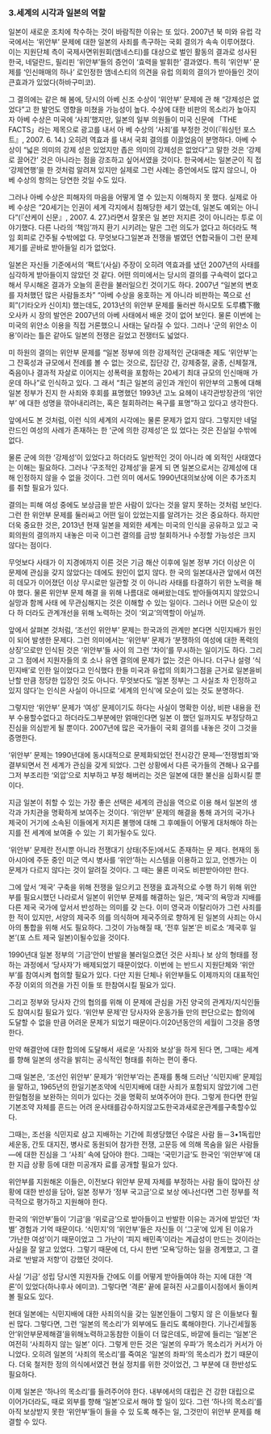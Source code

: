 ### 3.세계의 시각과 일본의 역할

일본이 새로운 조치에 착수하는 것이 바람직한 이유는 또 있다. 2007년 북 미와 유럽 각국에서는 ‘위안부’ 문제에 대한 일본의 사죄를 촉구하는 국회 결의가 속속 이루어졌다. 이는 지원단체 측이 국제사면위원회(앰네스티)를 대상으로 벌인 활동의 결과로 성사된 한국, 네덜란드, 필리핀 ‘위안부’들의 증언이 ‘효력을 발휘한’ 결과였다. 특히 ‘위안부’ 문제를 ‘인신매매의 하나’ 로인정한 앰네스티의 의견을 유럽 의회의 결의가 받아들인 것이큰효과가 있었다(하바구미코).

그 결의에는 같은 해 봄에, 당시의 아베 신조 수상이 ‘위안부’ 문제에 관 해 “강제성은 없었다”고 한 발언도 영향을 미쳤을 가능성이 높다. 수상에 대한 비판의 목소리가 높아지자 아베 수상은 미국에 ‘사죄’했지만, 일본의 일부 의원들이 미국 신문에 「THE FACTS」라는 제목으로 광고를 내서 아 베 수상의 ‘사죄’를 부정한 것이(『워싱턴 포스트』, 2007. 6. 14.) 오히려 역효과 를 내서 국회 결의를 이끌었음이 분명하다. 아베 수상이 “넓은 의미의 강제 성은 있었지만 좁은 의미의 강제성은 없었다”고 말한 것은 ‘강제로 끌어간’ 것은 아니라는 점을 강조하고 싶어서였을 것이다. 한국에서는 일본군이 직 접 ‘강제연행’을 한 것처럼 알려져 있지만 실제로 그런 사례는 증언에서도 많지 않으니, 아베 수상의 항의는 당연한 것일 수도 있다.

그러나 아베 수상은 피해자의 마음을 어떻게 열 수 있는지 이해하지 못 했다. 실제로 아베 수상은 “20세기는 인권이 세계 각지에서 침해당한 세기 였는데, 일본도 예외는 아니다”(『산케이 신문』, 2007. 4. 27.)라면서 잘못은 일 본만 저지른 것이 아니라는 투로 이야기했다. 다른 나라의 ‘책임’까지 환기 시키려는 말은 그런 의도가 없다고 하더라도 책임 회피로 간주될 수밖에없 다. 무엇보다그일본과 전쟁을 벌였던 연합국들이 그런 문제제기를 곧바로 받아들일 리가 없었다.

일본은 자신들 기준에서의 ‘팩트’(사실) 주장이 오히려 역효과를 냈던 2007년의 사태를 심각하게 받아들이지 않았던 것 같다. 어떤 의미에서는 당시의 결의를 구속력이 없다고 해서 무시해온 결과가 오늘의 혼란을 불러일으킨 것이기도 하다. 2007년 “일본의 변호를 자처했던 많은 사람들조차” “아베 수상을 옹호하는 게 아니라 비판하는 쪽으로 선회”(기타오카 신이치) 했는데도, 2013년의 위안부 문제를 둘러싼 하시모토 도루橋下徹 오사카 시 장의 발언은 2007년의 아베 사태에서 배운 것이 없어 보인다. 물론 이번에 는 미국의 위안소 이용을 직접 거론했으니 사태는 달라질 수 있다. 그러나 ‘군의 위안소 이용’이라는 틀은 같아도 일본의 전쟁은 길었고 전쟁터도 넓었다.

미 하원의 결의는 위안부 문제를 “일본 정부에 의한 강제적인 군대매춘 제도 ‘위안부’는 그 잔혹성과 규모에서 전례를 볼 수 없는 것으로, 집단강 간, 강제중절, 굴종, 신체절개, 죽음이나 결과적 자살로 이어지는 성폭력을 포함하는 20세기 최대 규모의 인신매매 가운데 하나”로 인식하고 있다. 그 래서 “최근 일본의 공인과 개인이 위안부의 고통에 대해 일본 정부가 진지 한 사죄와 후회를 표명했던 1993년 고노 요헤이 내각관방장관의 ‘위안부’ 에 대한 성명을 깎아내리려는, 혹은 철회하려는 욕구를 표명”하고 있다고 생각한다.

앞에서도 본 것처럼, 이런 식의 세계의 시각에는 물론 문제가 없지 않다. 그렇지만 네덜란드인 여성의 사례가 존재하는 한 ‘군에 의한 강제성’은 있 었다는 것은 진실일 수밖에 없다.

물론 군에 의한 ‘강제성’이 있었다고 하더라도 일반적인 것이 아니라 예 외적인 사태였다는 이해는 필요하다. 그러나 ‘구조적인 강제성’을 묻게 되 면 일본으로서는 강제성에 대해 인정하지 않을 수 없을 것이다. 그런 의미 에서도 1990년대의보상에 이은 추가조치를 취할 필요가 있다.

결의는 피해 여성 중에도 보상금을 받은 사람이 있다는 것을 알지 못하는 것처럼 보인다. 그런 한 위안부 문제를 둘러싸고 어떤 일이 있었는지를 알려가는 것은 중요하다. 하지만 더욱 중요한 것은, 2013년 현재 일본을 제외한 세계는 미국의 인식을 공유하고 있고 국회의원의 결의까지 내놓은 미국 이그런 결의를 금방 철회하거나 수정할 가능성은 크지 않다는 점이다.

무엇보다 사태가 이 지경에까지 이른 것은 기금 해산 이후에 일본 정부 가더 이상은 이 문제에 관심을 갖지 않았다는 데에도 원인이 없지 않다. 한 국의 일본대사관 앞에서 여전히 데모가 이어졌던 이상 무시로만 일관할 것 이 아니라 사태를 타결하기 위한 노력을 해야 했다. 물론 위안부 문제 해결 을 위해 나름대로 애써왔는데도 받아들여지지 않았으니 실망과 함께 사태 에 무관심해지는 것은 이해할 수 있는 일이다. 그러나 어떤 모순이 있다 하 더라도 관계개선을 위해 노력하는 것이 ‘외교’의역할이 아닐까.

앞에서 살펴본 것처럼, ‘조선인 위안부’ 문제는 한국과의 관계만 본다면 식민지배가 원인이 되어 발생한 문제다. 그런 의미에서는 ‘위안부’ 문제가 ‘분쟁하의 여성에 대한 폭력의 상징’으로만 인식된 것은 ‘위안부’들 사이 의 그런 ‘차이’를 무시하는 일이기도 하다. 그리고 그 점에서 지원자들의 호 소나 유엔 결의에 문제가 없는 것은 아니다. 더구나 설령 ‘식민지배’로 인한 일이었다고 인식했다 한들 미국과 유럽의 의회가그점을 근거로 일본을비 난할 만큼 정당한 입장인 것도 아니다. 무엇보다도 ‘일본 정부는 그 사실조 차 인정하고 있지 않다’는 인식은 사실이 아니므로 ‘세계의 인식’에 모순이 있는 것도 분명하다.

그렇지만 ‘위안부’ 문제가 ‘여성’ 문제이기도 하다는 사실이 명확한 이상, 비판 내용을 전부 수용할수없다고 하더라도그부분에만 얽매인다면 일본 이 했던 일까지도 부정당하고 진심을 의심받게 될 뿐이다. 2007년에 많은 국가들이 국회 결의를 내놓은 것이 그것을 증명한다.

‘위안부’ 문제는 1990년대에 동시대적으로 문제화되었던 전시강간 문제—‘전쟁범죄’와 결부되면서 전 세계가 관심을 갖게 되었다. 그런 상황에서 다른 국가들의 견해나 요구를 그저 부조리한 ‘외압’으로 치부하고 부정 해버리는 것은 일본에 대한 불신을 심화시킬 뿐이다.

지금 일본이 취할 수 있는 가장 좋은 선택은 세계의 관심을 역으로 이용 해서 일본의 생각과 가치관을 명확하게 보여주는 것이다. ‘위안부’ 문제의 해결을 통해 과거의 국가나 제국이 거기에 소속된 이들에게 저지른 불행에 대해 그 후예들이 어떻게 대처해야 하는지를 전 세계에 보여줄 수 있는 기 회가될수도 있다.

‘위안부’ 문제란 전시뿐 아니라 전쟁대기 상태(주둔)에서도 존재하는 문 제다. 현재의 동아시아에 주둔 중인 미군 역시 병사를 ‘위안’하는 시스템을 이용하고 있고, 언젠가는 이 문제가 다르지 않다는 것이 알려질 것이다. 그 때는 물론 미국도 비판받아야만 한다.

그에 앞서 ‘제국’ 구축을 위해 전쟁을 일으키고 전쟁을 효과적으로 수행 하기 위해 위안부를 필요시했던 나라로서 일본이 위안부 문제를 해결하는 일은, ‘제국’의 욕망과 지배를 다른 제국 국가에 앞서서 반성하는 의미를 갖 는다. 이미 영국과 이탈리아가 그런 사죄를 한 적이 있지만, 서양의 제국주 의를 의식하며 제국주의로 향하게 된 일본의 사죄는 아시아의 통합을 위해 서도 필요하다. 그것이 가능해질 때, ‘전후 일본’은 비로소 ‘제국후 일본’(포 스트 제국 일본)이될수있을 것이다.

1990년대 일본 정부의 ‘기금’안이 반발을 불러일으켰던 것은 사죄나 보 상의 형태를 정하는 과정에서 ‘당사자’가 배제되었기 때문이었다. 이번에 는 반드시 지원단체와 ‘위안부’를 참여시켜 협의할 필요가 있다. 다만 지원 단체나 위안부들도 이제까지의 대표적인 주장 이외의 의견을 가진 이들 또 한참여시킬 필요가 있다.

그리고 정부와 당사자 간의 협의를 위해 이 문제에 관심을 가진 양국의 관계자/지식인들도 참여시킬 필요가 있다. ‘위안부 문제’란 당사자와 운동가들 만의 판단으로는 합의에 도달할 수 없을 만큼 어려운 문제가 되었기 때문이다.이20년동안의 세월이 그것을 증명한다.

만약 해결안에 대한 합의에 도달해서 새로운 ‘사죄와 보상’을 하게 된다 면, 그때는 세계를 향해 일본의 생각을 밝히는 공식적인 형태를 취하는 편이 좋다.

그때 일본은, ‘조선인 위안부’ 문제가 ‘위안부’라는 존재를 통해 드러난 ‘식민지배’ 문제임을 말하고, 1965년의 한일기본조약에 식민지배에 대한 사죄가 포함되지 않았기에 그런 한일협정을 보완하는 의미가 있다는 것을 명확히 보여주어야 한다. 그렇게 한다면 한일기본조약 자체를 흔드는 어려 운사태를감수하지않고도한국과새로운관계를구축할수있다.

그때는, 조선을 식민지로 삼고 지배하는 기간에 희생당했던 수많은 사람 들－3•1독립만세운동, 간토 대지진, 병사로 동원되어 참가한 전쟁, 고문등 에 의해 목숨을 잃은 사람들—에 대한 진심을 그 ‘사죄’ 속에 담아야 한다. 그때는 ‘국민기금’도 한국인 ‘위안부’에 대한 지급 상황 등에 대한 미공개자 료를 공개할 필요가 있다.

위안부를 지원해온 이들은, 이전보다 위안부 문제 자체를 부정하는 사람 들이 많아진 상황에 대한 반성을 담아, 일본 정부가 ‘정부 국고금’으로 보상 에나선다면 그런 정부를 적극적으로 평가하고 지원해야 한다.

한국의 ‘위안부’들이 ‘기금’을 ‘위로금’으로 받아들이고 반발한 이유는 과거에 받았던 ‘차별’ 경험과 기억 때문이다. ‘식민지’의 ‘위안부’들은 자신들 이 ‘그곳’에 있게 된 이유가 ‘가난한 여성’이기 때문이었고 그 가난이 ‘피지 배민족’이라는 계급성이 만드는 것이라는 사실을 잘 알고 있었다. 그렇기 때문에 더, 다시 한번 ‘모욕’당하는 일을 경계했고, 그 결과로 ‘반발과 저항’이 강했던 것이다.

사실 ‘기금’ 성립 당시엔 지원자들 간에도 이를 어떻게 받아들여야 하는 지에 대한 ‘격론’이 있었다(하나후사 에미코). 그렇다면 ‘격론’ 끝에 묻혀진 사고를이시점에서 돌이켜볼 필요도 있다.

현대 일본에는 식민지배에 대한 사죄의식을 갖는 일본인들이 그렇지 않 은 이들보다 훨씬 많다. 그렇다면, 그런 ‘일본의 목소리’가 외부에도 들리도 록해야한다. 기나긴세월동안‘위안부문제해결’을위해노력하고동참한 이들이 더 많은데도, 바깥에 들리는 ‘일본’은 여전히 ‘사죄하지 않는 일본’ 이다. 그렇게 만든 것은 ‘일본의 우파’가 목소리가 커서가 아니었다. 오히려 일본의 ‘사죄의 목소리’를 죽여온 ‘일본의 좌파’의 목소리가 컸기 때문이다. 더욱 철저한 정의 의식에서였건 현실 정치를 위한 것이었건, 그 부분에 대 한반성도 필요하다.

이제 일본은 ‘하나의 목소리’를 들려주어야 한다. 내부에서의 대립은 건 강한 대립으로 이어가더라도, 때로 외부를 향해 ‘일본’으로서 해야 할 일이 있다. 그런 ‘하나의 목소리’를 아직 보상받지 못한 ‘위안부’들이 들을 수 있 도록 해주는 일, 그것만이 위안부 문제를 해결할 수 있다.